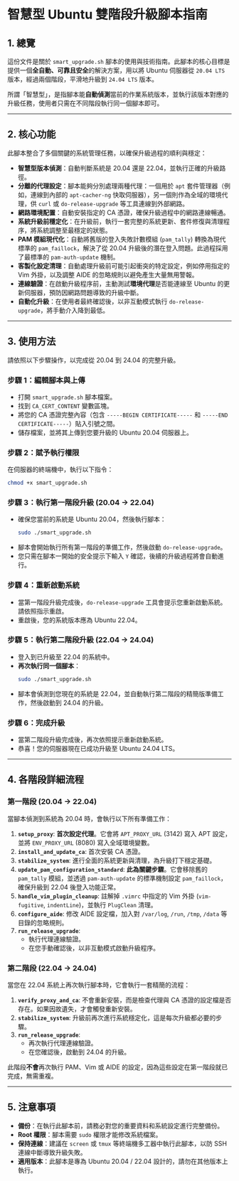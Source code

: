 # 智慧型 Ubuntu 雙階段升級腳本指南

## 1. 總覽

這份文件是關於 `smart_upgrade.sh` 腳本的使用與技術指南。此腳本的核心目標是提供一個**全自動、可靠且安全**的解決方案，用以將 Ubuntu 伺服器從 `20.04 LTS` 版本，經過兩個階段，平滑地升級到 `24.04 LTS` 版本。

所謂「智慧型」，是指腳本能**自動偵測**當前的作業系統版本，並執行該版本對應的升級任務，使用者只需在不同階段執行同一個腳本即可。

---

## 2. 核心功能

此腳本整合了多個關鍵的系統管理任務，以確保升級過程的順利與穩定：

* **智慧型版本偵測**：自動判斷系統是 20.04 還是 22.04，並執行正確的升級路徑。
* **分離的代理設定**：腳本能夠分別處理兩種代理：一個用於 `apt` 套件管理器（例如，連線到內部的 `apt-cacher-ng` 快取伺服器），另一個則作為全域的環境代理，供 `curl` 或 `do-release-upgrade` 等工具連線到外部網路。
* **網路環境配置**：自動安裝指定的 CA 憑證，確保升級過程中的網路連線暢通。
* **系統升級前穩定化**：在升級前，執行一套完整的系統更新、套件修復與清理程序，將系統調整至最穩定的狀態。
* **PAM 模組現代化**：自動將舊版的登入失敗計數模組 (`pam_tally`) 轉換為現代標準的 `pam_faillock`，解決了從 20.04 升級後的潛在登入問題。此過程採用了最標準的 `pam-auth-update` 機制。
* **客製化設定清理**：自動處理升級前可能引起衝突的特定設定，例如停用指定的 Vim 外掛，以及調整 AIDE 的忽略規則以避免產生大量無用警報。
* **連線驗證**：在啟動升級程序前，主動測試**環境代理**是否能連線至 Ubuntu 的更新伺服器，預防因網路問題導致的升級中斷。
* **自動化升級**：在使用者最終確認後，以非互動模式執行 `do-release-upgrade`，將手動介入降到最低。

---

## 3. 使用方法

請依照以下步驟操作，以完成從 20.04 到 24.04 的完整升級。

### 步驟 1：編輯腳本與上傳
-   打開 `smart_upgrade.sh` 腳本檔案。
-   找到 `CA_CERT_CONTENT` 變數區塊。
-   將您的 CA 憑證完整內容（包含 `-----BEGIN CERTIFICATE-----` 和 `-----END CERTIFICATE-----`）貼入引號之間。
-   儲存檔案，並將其上傳到您要升級的 Ubuntu 20.04 伺服器上。

### 步驟 2：賦予執行權限
在伺服器的終端機中，執行以下指令：
```bash
chmod +x smart_upgrade.sh
```

### 步驟 3：執行第一階段升級 (20.04 → 22.04)
-   確保您當前的系統是 Ubuntu 20.04，然後執行腳本：
    ```bash
    sudo ./smart_upgrade.sh
    ```
-   腳本會開始執行所有第一階段的準備工作，然後啟動 `do-release-upgrade`。
-   您只需在腳本一開始的安全提示下輸入 `Y` 確認，後續的升級過程將會自動進行。

### 步驟 4：重新啟動系統
-   當第一階段升級完成後，`do-release-upgrade` 工具會提示您重新啟動系統。請依照指示重啟。
-   重啟後，您的系統版本應為 Ubuntu 22.04。

### 步驟 5：執行第二階段升級 (22.04 → 24.04)
-   登入到已升級至 22.04 的系統中。
-   **再次執行同一個腳本**：
    ```bash
    sudo ./smart_upgrade.sh
    ```
-   腳本會偵測到您現在的系統是 22.04，並自動執行第二階段的精簡版準備工作，然後啟動到 24.04 的升級。

### 步驟 6：完成升級
-   當第二階段升級完成後，再次依照提示重新啟動系統。
-   恭喜！您的伺服器現在已成功升級至 Ubuntu 24.04 LTS。

---

## 4. 各階段詳細流程

### 第一階段 (20.04 → 22.04)
當腳本偵測到系統為 20.04 時，會執行以下所有準備工作：

1.  **`setup_proxy`**: **首次設定代理**。它會將 `APT_PROXY_URL` (3142) 寫入 APT 設定，並將 `ENV_PROXY_URL` (8080) 寫入全域環境變數。
2.  **`install_and_update_ca`**: 首次安裝 CA 憑證。
3.  **`stabilize_system`**: 進行全面的系統更新與清理，為升級打下穩定基礎。
4.  **`update_pam_configuration_standard`**: **此為關鍵步驟**。它會移除舊的 `pam_tally` 模組，並透過 `pam-auth-update` 的標準機制設定 `pam_faillock`，確保升級到 22.04 後登入功能正常。
5.  **`handle_vim_plugin_cleanup`**: 註解掉 `.vimrc` 中指定的 Vim 外掛 (`vim-fugitive`, `indentLine`)，並執行 `PlugClean` 清理。
6.  **`configure_aide`**: 修改 AIDE 設定檔，加入對 `/var/log`, `/run`, `/tmp`, `/data` 等目錄的忽略規則。
7.  **`run_release_upgrade`**:
    -   執行代理連線驗證。
    -   在您手動確認後，以非互動模式啟動升級程序。

### 第二階段 (22.04 → 24.04)
當您在 22.04 系統上再次執行腳本時，它會執行一套精簡的流程：

1.  **`verify_proxy_and_ca`**: 不會重新安裝，而是檢查代理與 CA 憑證的設定檔是否存在。如果因故遺失，才會觸發重新安裝。
2.  **`stabilize_system`**: 升級前再次進行系統穩定化，這是每次升級都必要的步驟。
3.  **`run_release_upgrade`**:
    -   再次執行代理連線驗證。
    -   在您確認後，啟動到 24.04 的升級。

此階段**不會**再次執行 PAM、Vim 或 AIDE 的設定，因為這些設定在第一階段就已完成，無需重複。

---

## 5. 注意事項

* **備份**：在執行此腳本前，請務必對您的重要資料和系統設定進行完整備份。
* **Root 權限**：腳本需要 `sudo` 權限才能修改系統檔案。
* **保持連線**：建議在 `screen` 或 `tmux` 等終端機多工器中執行此腳本，以防 SSH 連線中斷導致升級失敗。
* **適用版本**：此腳本是專為 Ubuntu 20.04 / 22.04 設計的，請勿在其他版本上執行。
